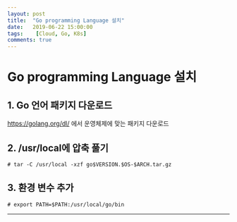 ```yaml
---
layout: post
title:  "Go programming Language 설치"
date:   2019-06-22 15:00:00
tags:    [Cloud, Go, K8s]
comments: true
---
```

# Go programming Language 설치



## 1. Go 언어 패키지 다운로드

<https://golang.org/dl/> 에서 운영체제에 맞는 패키지 다운로드



## 2. /usr/local에 압축 풀기

```
# tar -C /usr/local -xzf go$VERSION.$OS-$ARCH.tar.gz
```



## 3. 환경 변수 추가

```
# export PATH=$PATH:/usr/local/go/bin
```



---

